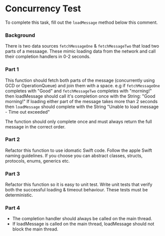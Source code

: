 # Concurrency Test

To complete this task, fill out the `loadMessage` method below this comment.

### Background

 There is  two data sources `fetchMessageOne` & `fetchMessageTwo` that load two parts of a messaage. These mimic loading data from the network and call their completion handlers in 0-2 seconds.
 
 ### Part 1
 
 This function should fetch both parts of the message (concurrently using GCD or OperationQueue) and join them with
 a space. e.g if `fetchMessageOne` completes with "Good" and `fetchMessageTwo` completes with "morning!" then loadMessage should call it's completion once with the String:
   "Good morning!"
 If loading either part of the message takes more than 2 seconds then `loadMessage` should complete with the String
   "Unable to load message - Time out exceeded"

 The function should only complete once and must always return the full message in the correct order.

 ###  Part 2

 Refactor this function to use idomatic Swift code.
 Follow the apple Swift naming guidelines. If you choose you can abstract classes, structs, protocols, enums, generics etc.

 ###  Part 3

 Refactor this function so it is easy to unit test.
 Write unit tests that verify both the successful loading & timeout behaviour. These tests must be deterministic.

 ###  Part 4
 * The completion handler should always be called on the main thread.
 * If loadMessage is called on the main thread, loadMessage should not block the main thread.
 
 
